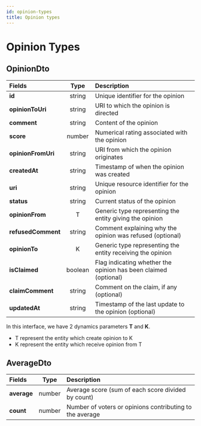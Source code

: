 ```yaml
---
id: opinion-types
title: Opinion types
---
```


# Opinion Types

## OpinionDto

| Fields             |  Type   | Description                                                     |
| :----------------- | :-----: | :-------------------------------------------------------------- |
| **id**             | string  | Unique identifier for the opinion                               |
| **opinionToUri**   | string  | URI to which the opinion is directed                            |
| **comment**        | string  | Content of the opinion                                          |
| **score**          | number  | Numerical rating associated with the opinion                    |
| **opinionFromUri** | string  | URI from which the opinion originates                           |
| **createdAt**      | string  | Timestamp of when the opinion was created                       |
| **uri**            | string  | Unique resource identifier for the opinion                      |
| **status**         | string  | Current status of the opinion                                   |
| **opinionFrom**    |    T    | Generic type representing the entity giving the opinion         |
| **refusedComment** | string  | Comment explaining why the opinion was refused (optional)       |
| **opinionTo**      |    K    | Generic type representing the entity receiving the opinion      |
| **isClaimed**      | boolean | Flag indicating whether the opinion has been claimed (optional) |
| **claimComment**   | string  | Comment on the claim, if any (optional)                         |
| **updatedAt**      | string  | Timestamp of the last update to the opinion (optional)          |

In this interface, we have 2 dynamics parameters **T** and **K**.

- T represent the entity which create opinion to K
- K represent the entity which receive opinion from T

## AverageDto

| Fields      |  Type  | Description                                              |
| :---------- | :----: | :------------------------------------------------------- |
| **average** | number | Average score (sum of each score divided by count)       |
| **count**   | number | Number of voters or opinions contributing to the average |

